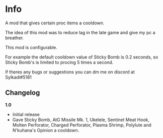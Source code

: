 # Info

A mod that gives certain proc items a cooldown.

The idea of this mod was to reduce lag in the late game and give my pc a breather.

This mod is configurable.

For example the default cooldown value of Sticky Bomb is 0.2 seconds, so Sticky Bomb's is limited to procing 5 times a second.

If theres any bugs or suggestions you can dm me on discord at Sylkadi#5181 

## Changelog

**1.0**

* Initial release
* Gave Sticky Bomb, AtG Missile Mk. 1, Ukelele, Sentinet Meat Hook, Molten Perforator, Charged Perforator, Plasma Shrimp, Polylute and N'kuhana's Opinion a cooldown.
